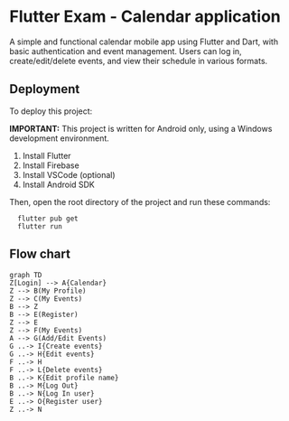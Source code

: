 
# Flutter Exam - Calendar application

A simple and functional calendar mobile app using Flutter and Dart, with basic authentication and event management. Users can log in, create/edit/delete events, and view their schedule in various formats.



## Deployment

To deploy this project:

**IMPORTANT:** This project is written for Android only, using a Windows development environment.
1. Install Flutter
2. Install Firebase
3. Install VSCode (optional)
4. Install Android SDK

Then, open the root directory of the project and run these commands:
```
  flutter pub get
  flutter run
```


## Flow chart

```mermaid
graph TD
Z[Login] --> A{Calendar}
Z --> B(My Profile)
Z --> C(My Events)
B --> Z
B --> E(Register)
Z --> E
Z --> F(My Events)
A --> G(Add/Edit Events)
G ..-> I{Create events}
G ..-> H{Edit events}
F ..-> H
F ..-> L{Delete events}
B ..-> K{Edit profile name}
B ..-> M{Log Out}
B ..-> N{Log In user}
E ..-> O{Register user}
Z ..-> N
```
